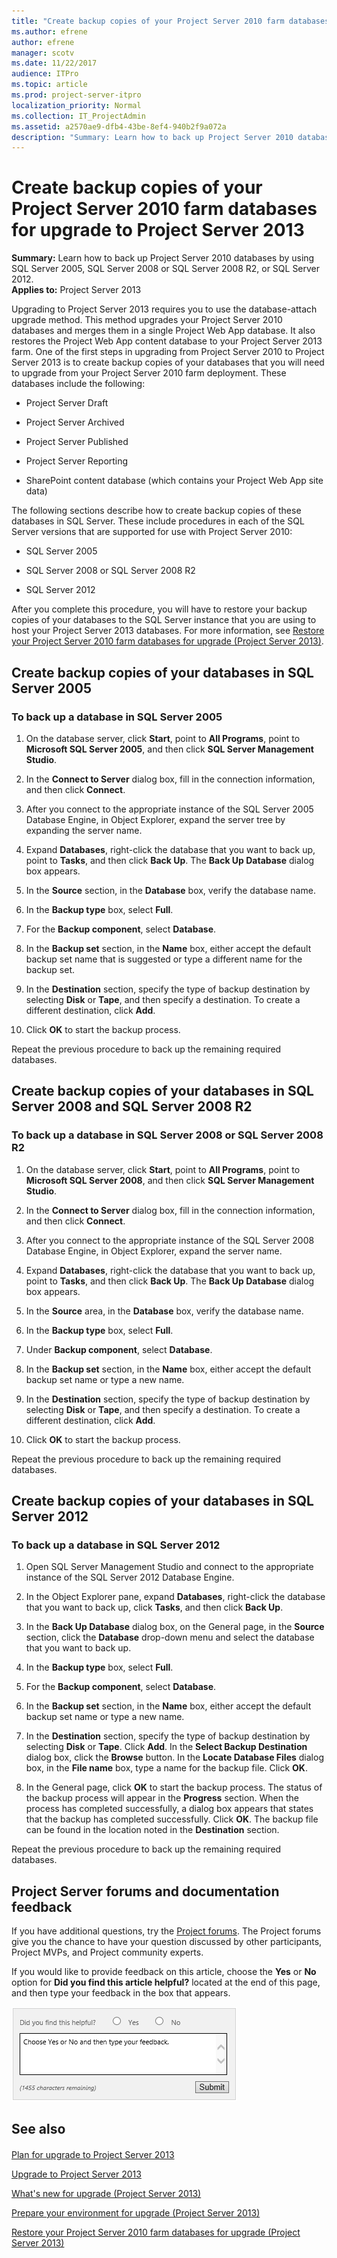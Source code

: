 ```yaml
---
title: "Create backup copies of your Project Server 2010 farm databases for upgrade to Project Server 2013"
ms.author: efrene
author: efrene
manager: scotv
ms.date: 11/22/2017
audience: ITPro
ms.topic: article
ms.prod: project-server-itpro
localization_priority: Normal
ms.collection: IT_ProjectAdmin
ms.assetid: a2570ae9-dfb4-43be-8ef4-940b2f9a072a
description: "Summary: Learn how to back up Project Server 2010 databases by using SQL Server 2005, SQL Server 2008 or SQL Server 2008 R2, or SQL Server 2012."
---
```


# Create backup copies of your Project Server 2010 farm databases for upgrade to Project Server 2013
 
 **Summary:** Learn how to back up Project Server 2010 databases by using SQL Server 2005, SQL Server 2008 or SQL Server 2008 R2, or SQL Server 2012.<br/>
**Applies to:** Project Server 2013
  
Upgrading to Project Server 2013 requires you to use the database-attach upgrade method. This method upgrades your Project Server 2010 databases and merges them in a single Project Web App database. It also restores the Project Web App content database to your Project Server 2013 farm. One of the first steps in upgrading from Project Server 2010 to Project Server 2013 is to create backup copies of your databases that you will need to upgrade from your Project Server 2010 farm deployment. These databases include the following:
  
- Project Server Draft
    
- Project Server Archived
    
- Project Server Published
    
- Project Server Reporting
    
- SharePoint content database (which contains your Project Web App site data)
    
The following sections describe how to create backup copies of these databases in SQL Server. These include procedures in each of the SQL Server versions that are supported for use with Project Server 2010:
  
- SQL Server 2005
    
- SQL Server 2008 or SQL Server 2008 R2
    
- SQL Server 2012
    
After you complete this procedure, you will have to restore your backup copies of your databases to the SQL Server instance that you are using to host your Project Server 2013 databases. For more information, see [Restore your Project Server 2010 farm databases for upgrade (Project Server 2013)](http://technet.microsoft.com/library/072a3fc7-b0a7-4569-a03d-39a9c8ac72b9.aspx).
  
## Create backup copies of your databases in SQL Server 2005

### To back up a database in SQL Server 2005

1. On the database server, click **Start**, point to **All Programs**, point to **Microsoft SQL Server 2005**, and then click **SQL Server Management Studio**.
    
2. In the **Connect to Server** dialog box, fill in the connection information, and then click **Connect**.
    
3. After you connect to the appropriate instance of the SQL Server 2005 Database Engine, in Object Explorer, expand the server tree by expanding the server name.
    
4. Expand **Databases**, right-click the database that you want to back up, point to **Tasks**, and then click **Back Up**. The **Back Up Database** dialog box appears.
    
5. In the **Source** section, in the **Database** box, verify the database name.
    
6. In the **Backup type** box, select **Full**.
    
7. For the **Backup component**, select **Database**.
    
8. In the **Backup set** section, in the **Name** box, either accept the default backup set name that is suggested or type a different name for the backup set.
    
9. In the **Destination** section, specify the type of backup destination by selecting **Disk** or **Tape**, and then specify a destination. To create a different destination, click **Add**.
    
10. Click **OK** to start the backup process.
    
Repeat the previous procedure to back up the remaining required databases.
  
## Create backup copies of your databases in SQL Server 2008 and SQL Server 2008 R2

### To back up a database in SQL Server 2008 or SQL Server 2008 R2

1. On the database server, click **Start**, point to **All Programs**, point to **Microsoft SQL Server 2008**, and then click **SQL Server Management Studio**.
    
2. In the **Connect to Server** dialog box, fill in the connection information, and then click **Connect**.
    
3. After you connect to the appropriate instance of the SQL Server 2008 Database Engine, in Object Explorer, expand the server name.
    
4. Expand **Databases**, right-click the database that you want to back up, point to **Tasks**, and then click **Back Up**. The **Back Up Database** dialog box appears.
    
5. In the **Source** area, in the **Database** box, verify the database name.
    
6. In the **Backup type** box, select **Full**.
    
7. Under **Backup component**, select **Database**.
    
8. In the **Backup set** section, in the **Name** box, either accept the default backup set name or type a new name.
    
9. In the **Destination** section, specify the type of backup destination by selecting **Disk** or **Tape**, and then specify a destination. To create a different destination, click **Add**.
    
10. Click **OK** to start the backup process.
    
Repeat the previous procedure to back up the remaining required databases.
  
## Create backup copies of your databases in SQL Server 2012

### To back up a database in SQL Server 2012

1. Open SQL Server Management Studio and connect to the appropriate instance of the SQL Server 2012 Database Engine.
    
2. In the Object Explorer pane, expand **Databases**, right-click the database that you want to back up, click **Tasks**, and then click **Back Up**.
    
3. In the **Back Up Database** dialog box, on the General page, in the **Source** section, click the **Database** drop-down menu and select the database that you want to back up.
    
4. In the **Backup type** box, select **Full**.
    
5. For the **Backup component**, select **Database**.
    
6. In the **Backup set** section, in the **Name** box, either accept the default backup set name or type a new name.
    
7. In the **Destination** section, specify the type of backup destination by selecting **Disk** or **Tape**. Click **Add**. In the **Select Backup Destination** dialog box, click the **Browse** button. In the **Locate Database Files** dialog box, in the **File name** box, type a name for the backup file. Click **OK**. 
    
8. In the General page, click **OK** to start the backup process. The status of the backup process will appear in the **Progress** section. When the process has completed successfully, a dialog box appears that states that the backup has completed successfully. Click **OK**. The backup file can be found in the location noted in the **Destination** section.
    
Repeat the previous procedure to back up the remaining required databases.
  
## Project Server forums and documentation feedback

If you have additional questions, try the [Project forums](https://social.technet.microsoft.com/Forums/en-US/category/project). The Project forums give you the chance to have your question discussed by other participants, Project MVPs, and Project community experts.
  
If you would like to provide feedback on this article, choose the **Yes** or **No** option for **Did you find this article helpful?** located at the end of this page, and then type your feedback in the box that appears.
  
![This feedback tool appears at the end of each Project Server library article on TechNet.](images/technetFeedbackBox.png)
  
## See also

#### 

[Plan for upgrade to Project Server 2013](plan-for-upgrade-to-project-server-2013.md)
  
[Upgrade to Project Server 2013](upgrade-to-project-server-2013.md)

[What's new for upgrade (Project Server 2013)](http://technet.microsoft.com/library/d42b8778-87ee-4e09-8b9e-cb2d1d800db9.aspx)
  
[Prepare your environment for upgrade (Project Server 2013)](http://technet.microsoft.com/library/587325fd-c15f-4347-a247-92abbf23fb76.aspx)
  
[Restore your Project Server 2010 farm databases for upgrade (Project Server 2013)](http://technet.microsoft.com/library/072a3fc7-b0a7-4569-a03d-39a9c8ac72b9.aspx)

